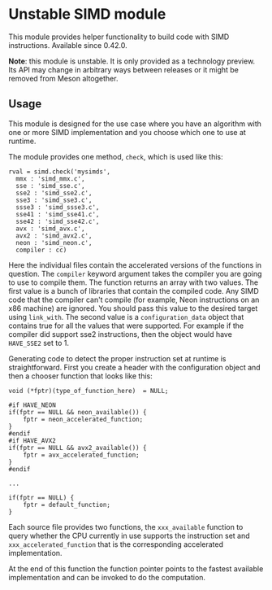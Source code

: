 # Unstable SIMD module

This module provides helper functionality to build code with SIMD instructions.
Available since 0.42.0.

**Note**: this module is unstable. It is only provided as a technology preview.
Its API may change in arbitrary ways between releases or it might be removed
from Meson altogether.

## Usage

This module is designed for the use case where you have an algorithm with one
or more SIMD implementation and you choose which one to use at runtime.

The module provides one method, `check`, which is used like this:

    rval = simd.check('mysimds',
      mmx : 'simd_mmx.c',
      sse : 'simd_sse.c',
      sse2 : 'simd_sse2.c',
      sse3 : 'simd_sse3.c',
      ssse3 : 'simd_ssse3.c',
      sse41 : 'simd_sse41.c',
      sse42 : 'simd_sse42.c',
      avx : 'simd_avx.c',
      avx2 : 'simd_avx2.c',
      neon : 'simd_neon.c',
      compiler : cc)

Here the individual files contain the accelerated versions of the functions
in question. The `compiler` keyword argument takes the compiler you are
going to use to compile them. The function returns an array with two values.
The first value is a bunch of libraries that contain the compiled code. Any
SIMD code that the compiler can't compile (for example, Neon instructions on
an x86 machine) are ignored. You should pass this value to the desired target
using `link_with`. The second value is a `configuration_data` object that
contains true for all the values that were supported. For example if the
compiler did support sse2 instructions, then the object would have `HAVE_SSE2`
set to 1.

Generating code to detect the proper instruction set at runtime is
straightforward. First you create a header with the configuration object and
then a chooser function that looks like this:

    void (*fptr)(type_of_function_here)  = NULL;

    #if HAVE_NEON
    if(fptr == NULL && neon_available()) {
        fptr = neon_accelerated_function;
    }
    #endif
    #if HAVE_AVX2
    if(fptr == NULL && avx2_available()) {
        fptr = avx_accelerated_function;
    }
    #endif

    ...

    if(fptr == NULL) {
        fptr = default_function;
    }

Each source file provides two functions, the `xxx_available` function to query
whether the CPU currently in use supports the instruction set and
`xxx_accelerated_function` that is the corresponding accelerated
implementation.

At the end of this function the function pointer points to the fastest
available implementation and can be invoked to do the computation.
